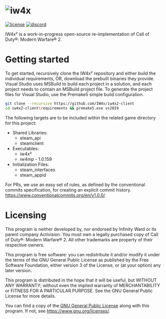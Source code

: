 ![iw4x](iw4x/resource/iw4x.jpg?raw=true)
=
[![license](https://img.shields.io/github/license/IW4x/iw4x2-client.svg)](LICENSE)
[![discord](https://img.shields.io/endpoint?url=https://momo5502.com/iw4x/members-badge.php)](https://discord.gg/sKeVmR3)

IW4x² is a work-in-progress open-source re-implementation of Call of Duty®: Modern Warfare® 2.

Getting started
=
To get started, recursively clone the IW4x² repository and either build the individual requirements, OR, download the prebuilt binaries they provide. Visual Studio uses MSBuild to build each project in a solution, and each project needs to contain an MSBuild project file. To generate the project files for Visual Studio, use the Premake5 simple build configuration.

```bash
git clone --recursive https://github.com/IW4x/iw4x2-client
cd iw4x2-client\requirements && premake5.exe vs2019
```

The following targets are to be included within the related game directory for this project:
- Shared Libraries:
  - steam_api
  - steamclient
- Executables:
  - iw4x²
  - iw4mp - 1.0.159
- Initialization Files:
  - steam_interfaces
  - steam_appid

For PRs, we use an easy set of rules, as defined by the conventional commits specification, for creating an explicit commit history. https://www.conventionalcommits.org/en/v1.0.0/

Licensing
=====
This program is neither developed by, nor endorsed by ‎Infinity Ward or its parent company Activision. You must own a legally purchased copy of Call of Duty®: Modern Warfare® 2. All other trademarks are property of their respective owners.

This program is free software: you can redistribute it and/or modify
it under the terms of the GNU General Public License as published by
the Free Software Foundation, either version 3 of the License, or
(at your option) any later version.

This program is distributed in the hope that it will be useful,
but WITHOUT ANY WARRANTY; without even the implied warranty of
MERCHANTABILITY or FITNESS FOR A PARTICULAR PURPOSE.  See the
GNU General Public License for more details.

You can find a copy of the [GNU General Public License](LICENSE)
along with this program.  If not, see <https://www.gnu.org/licenses/>.
